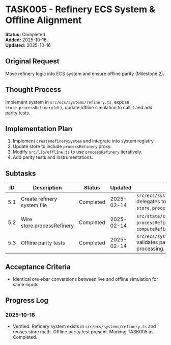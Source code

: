 # TASK005 - Refinery ECS System & Offline Alignment

**Status:** Completed  
**Added:** 2025-10-16  
**Updated:** 2025-10-16

## Original Request

Move refinery logic into ECS system and ensure offline parity (Milestone 2).

## Thought Process

Implement system in `src/ecs/systems/refinery.ts`, expose `store.processRefinery(dt)`, update offline simulation to call it and add parity tests.

## Implementation Plan

1. Implement `createRefinerySystem` and integrate into system registry.
1. Update store to include `processRefinery` proxy.
1. Modify `src/lib/offline.ts` to use `processRefinery` iteratively.
1. Add parity tests and instrumentations.

## Subtasks

| ID  | Description                 | Status    | Updated    | Notes                                                                              |
| --- | --------------------------- | --------- | ---------- | ---------------------------------------------------------------------------------- |
| 5.1 | Create refinery system file | Completed | 2025-02-14 | `src/ecs/systems/refinery.ts` delegates to `store.processRefinery`.                |
| 5.2 | Wire store.processRefinery  | Completed | 2025-02-14 | `src/state/store.ts` implements `processRefinery` and `computeRefineryProduction`. |
| 5.3 | Offline parity tests        | Completed | 2025-02-14 | `src/ecs/systems/refinery.test.ts` validates parity with offline processing.       |

## Acceptance Criteria

- Identical ore->bar conversions between live and offline simulation for same inputs.

## Progress Log

### 2025-10-16

- Verified: Refinery system exists in `src/ecs/systems/refinery.ts` and reuses store math. Offline parity test present. Marking TASK005 as Completed.
